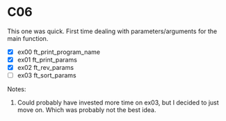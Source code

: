 # C06

This one was quick. First time dealing with parameters/arguments for the main function.

- [x] ex00	ft_print_program_name
- [x] ex01	ft_print_params
- [x] ex02	ft_rev_params
- [ ] ex03	ft_sort_params

Notes:
1. Could probably have invested more time on ex03, but I decided to just move on. Which was probably not the best idea.
